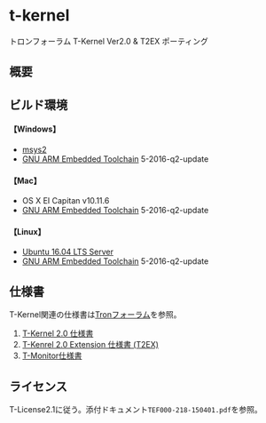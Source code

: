 t-kernel
========
トロンフォーラム T-Kernel Ver2.0 & T2EX ポーティング

概要
----


ビルド環境
----------
#### 【Windows】
* [msys2](https://msys2.github.io/)
* [GNU ARM Embedded Toolchain](https://launchpad.net/gcc-arm-embedded)  5-2016-q2-update

#### 【Mac】
* OS X EI Capitan v10.11.6
* [GNU ARM Embedded Toolchain](https://launchpad.net/gcc-arm-embedded)  5-2016-q2-update

#### 【Linux】
* [Ubuntu 16.04 LTS Server](https://www.ubuntulinux.jp/home)
* [GNU ARM Embedded Toolchain](https://launchpad.net/gcc-arm-embedded)  5-2016-q2-update

仕様書
------
T-Kernel関連の仕様書は[Tronフォーラム](http://www.tron.org/ja/)を参照。

1. [T-Kernel 2.0 仕様書](http://www.tron.org/ja/wp-content/themes/dp-magjam/pdf/specifications/TEF020-S001-02.01.00_ja.pdf)
2. [T-Kenrel 2.0 Extension 仕様書 (T2EX)](http://www.tron.org/ja/wp-content/themes/dp-magjam/pdf/specifications/ja/TEF020-S009-02.00.00_ja.pdf)
3. [T-Monitor仕様書](http://www.tron.org/ja/wp-content/themes/dp-magjam/pdf/specifications/ja/TEF020-S002-01.00.01_ja.pdf)

ライセンス
----------
T-License2.1に従う。添付ドキュメント`TEF000-218-150401.pdf`を参照。

